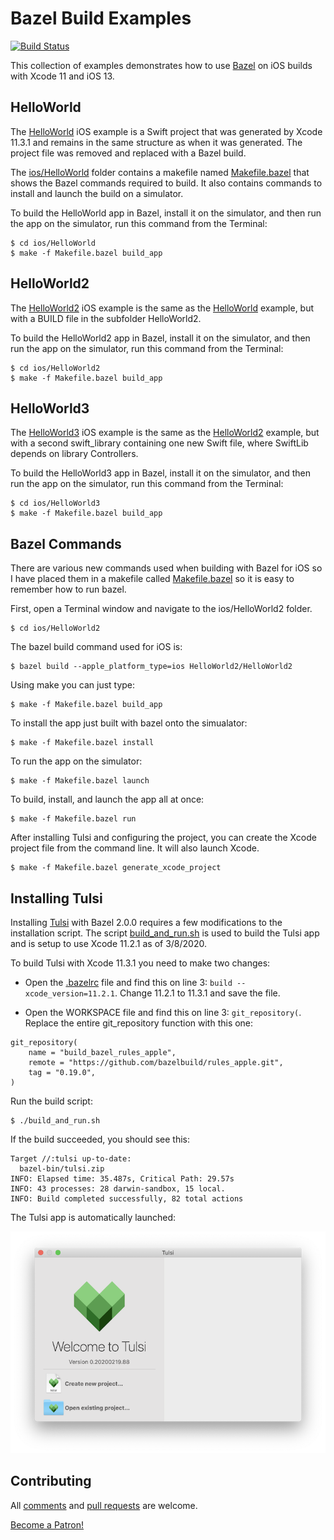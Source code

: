 # Bazel Build Examples

[![Build Status](https://travis-ci.org/larryaasen/bazelbuild_examples.svg?branch=master)](https://travis-ci.org/larryaasen/bazelbuild_examples)

This collection of examples demonstrates how to use [Bazel](https://bazel.build/)
on iOS builds with Xcode 11 and iOS 13.

## HelloWorld

The [HelloWorld](ios/HelloWorld) iOS example is a Swift project that was
generated by Xcode 11.3.1 and remains
in the same structure as when it was generated. The project file was removed
and replaced with a Bazel build.

The [ios/HelloWorld](ios/HelloWorld) folder contains a makefile named
[Makefile.bazel](ios/HelloWorld/Makefile.bazel) that shows
the Bazel commands required to build. It also contains commands to install
and launch the build on a simulator.

To build the HelloWorld app in Bazel, install it on the simulator, and then run
the app on the simulator, run this command from the Terminal:

    $ cd ios/HelloWorld
    $ make -f Makefile.bazel build_app

## HelloWorld2

The [HelloWorld2](ios/HelloWorld2) iOS example is the same as the
[HelloWorld](#HelloWorld) example, but with a BUILD file in the subfolder HelloWorld2.

To build the HelloWorld2 app in Bazel, install it on the simulator, and then run
the app on the simulator, run this command from the Terminal:

    $ cd ios/HelloWorld2
    $ make -f Makefile.bazel build_app

## HelloWorld3

The [HelloWorld3](ios/HelloWorld3) iOS example is the same as the
[HelloWorld2](#HelloWorld2) example, but with a second swift_library containing
one new Swift file, where SwiftLib depends on library Controllers.

To build the HelloWorld3 app in Bazel, install it on the simulator, and then run
the app on the simulator, run this command from the Terminal:

    $ cd ios/HelloWorld3
    $ make -f Makefile.bazel build_app

## Bazel Commands

There are various new commands used when building with Bazel for iOS so I have
placed them in a makefile called [Makefile.bazel](ios/HelloWorld/Makefile.bazel)
so it is easy to remember how to run bazel.

First, open a Terminal window and navigate to the ios/HelloWorld2
folder.

    $ cd ios/HelloWorld2

The bazel build command used for iOS is:

    $ bazel build --apple_platform_type=ios HelloWorld2/HelloWorld2

Using make you can just type:

    $ make -f Makefile.bazel build_app

To install the app just built with bazel onto the simualator:

    $ make -f Makefile.bazel install

To run the app on the simulator:

    $ make -f Makefile.bazel launch

To build, install, and launch the app all at once:

    $ make -f Makefile.bazel run

After installing Tulsi and configuring the project, you can create the Xcode
project file from the command line. It will also launch Xcode.

    $ make -f Makefile.bazel generate_xcode_project

## Installing Tulsi

Installing [Tulsi](http://tulsi.bazel.io/) with Bazel 2.0.0 requires a few modifications to the installation script.
The script [build_and_run.sh](https://github.com/bazelbuild/tulsi) is used to build the Tulsi app and is setup to use Xcode 11.2.1 as of 3/8/2020.

To build Tulsi with Xcode 11.3.1 you need to make two changes:

* Open the [.bazelrc](https://github.com/bazelbuild/tulsi/blob/master/.bazelrc) file and
find this on line 3: `build --xcode_version=11.2.1`.
Change 11.2.1 to 11.3.1 and save the file.

* Open the WORKSPACE file and find this on line 3: `git_repository(`. Replace the
entire git_repository function with this one:
```
git_repository(
    name = "build_bazel_rules_apple",
    remote = "https://github.com/bazelbuild/rules_apple.git",
    tag = "0.19.0",
)
```

Run the build script:

    $ ./build_and_run.sh

If the build succeeded, you should see this:
```
Target //:tulsi up-to-date:
  bazel-bin/tulsi.zip
INFO: Elapsed time: 35.487s, Critical Path: 29.57s
INFO: 43 processes: 28 darwin-sandbox, 15 local.
INFO: Build completed successfully, 82 total actions
```

The Tulsi app is automatically launched:

![Tulsi App](resources/tulsi_build.png)

## Contributing
All [comments](https://github.com/larryaasen/bazelbuild_examples/issues) and [pull requests](https://github.com/larryaasen/bazelbuild_examples/pulls) are welcome.

[Become a Patron!](https://www.patreon.com/bePatron?u=15315667)
